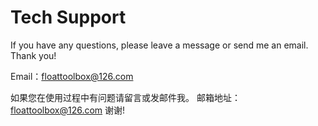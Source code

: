 # Tech Support
If you have any questions, please leave a message or send me an email.
Thank you!

Email：floattoolbox@126.com

如果您在使用过程中有问题请留言或发邮件我。
邮箱地址：floattoolbox@126.com
谢谢!
